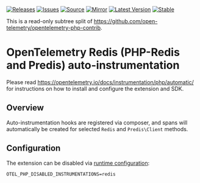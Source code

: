 [![Releases](https://img.shields.io/badge/releases-purple)](https://github.com/CRC-Mismatch/opentelemetry-auto-redis/releases)
[![Issues](https://img.shields.io/badge/issues-pink)](https://github.com/open-telemetry/opentelemetry-php/issues)
[![Source](https://img.shields.io/badge/source-contrib-green)](https://github.com/CRC-Mismatch/opentelemetry-php-contrib/tree/main/src/Instrumentation/Redis)
[![Mirror](https://img.shields.io/badge/mirror-opentelemetry--php--contrib-blue)](https://github.com/CRC-Mismatch/contrib-auto-redis)
[![Latest Version](http://poser.pugx.org/open-telemetry/opentelemetry-auto-pdo/v/unstable)](https://packagist.org/packages/mismatch/opentelemetry-auto-redis/)
[![Stable](http://poser.pugx.org/open-telemetry/opentelemetry-auto-pdo/v/stable)](https://packagist.org/packages/mismatch/opentelemetry-auto-redis/)

This is a read-only subtree split of https://github.com/open-telemetry/opentelemetry-php-contrib.

# OpenTelemetry Redis (PHP-Redis and Predis) auto-instrumentation

Please read https://opentelemetry.io/docs/instrumentation/php/automatic/ for instructions on how to
install and configure the extension and SDK.

## Overview
Auto-instrumentation hooks are registered via composer, and spans will automatically be created for
selected `Redis` and `Predis\Client` methods.

## Configuration

The extension can be disabled via [runtime configuration](https://opentelemetry.io/docs/instrumentation/php/sdk/#configuration):

```shell
OTEL_PHP_DISABLED_INSTRUMENTATIONS=redis
```
